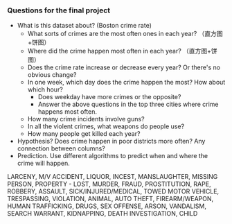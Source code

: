 ### Questions for the final project

- What is this dataset about? (Boston crime rate)
  - What sorts of crimes are the most often ones in each year? （直方图+饼图）
  - Where did the crime happen most often in each year? （直方图+饼图）
  - Does the crime rate increase or decrease every year? Or there's no obvious change?
  - In one week, which day does the crime happen the most? How about which hour?
    - Does weekday have more crimes or the opposite?
    - Answer the above questions in the top three cities where crime happens most often.
  - How many crime incidents involve guns? 
  - In all the violent crimes, what weapons do people use?
  - How many people get killed each year?
- Hypothesis? Does crime happen in poor districts more often? Any connection between columns?
- Prediction. Use different algorithms to predict when and where the crime will happen.



LARCENY, M/V ACCIDENT, LIQUOR, INCEST, MANSLAUGHTER, MISSING PERSON, PROPERTY - LOST, MURDER, FRAUD, PROSTITUTION, RAPE, ROBBERY, ASSAULT, SICK/INJURED/MEDICAL, TOWED MOTOR VEHICLE, TRESPASSING, VIOLATION, ANIMAL, AUTO THEFT, FIREARM/WEAPON, HUMAN TRAFFICKING, DRUGS, SEX OFFENSE, ARSON, VANDALISM, SEARCH WARRANT, KIDNAPPING, DEATH INVESTIGATION, CHILD